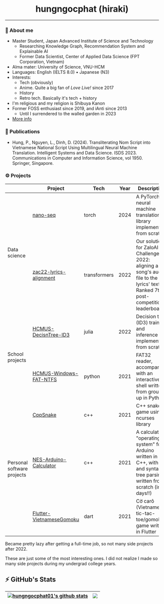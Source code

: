 <div align="center">
  <div>
    <h1> hungngocphat (hiraki) </h1> 
  </div>
</div>

<!--
<div align="center">  
    <a href="https://hungngocphat01.github.io/" target="_blank">
        <img src=https://img.shields.io/badge/Portfolio-hungngocphat01-%234ea94b?&labelColor=101010&style=for-the-badge alt=portfolio style="margin-bottom: 5px;" height="26" />
    </a>
    <a href="https://linkedin.com/in/hungngocphat-hcmus" target="_blank">
        <img src=https://img.shields.io/badge/hungngocphat-blue?style=for-the-badge&logo=linkedin&logoColor=white alt=linkedin style="margin-bottom: 5px;" height="26" />
    </a>
    <a href="https://t.me/hiraki01" target="_blank">
        <img src=https://img.shields.io/badge/@hiraki01-2CA5E0?style=for-the-badge&logo=telegram&logoColor=white style="margin-bottom: 5px;" height="26"/>
  </a>
      <a href="mailto:hungngocphat01@gmail.com" target="_blank">
        <img src=https://img.shields.io/badge/hungngocphat01-D14836?style=for-the-badge&logo=gmail&logoColor=white style="margin-bottom: 5px;" height="26" />
    </a>
</div>
-->
  
--------------------------

### 💬 About me
- Master Student, Japan Advanced Institute of Science and Technology
  - Researching Knowledge Graph, Recommendation System and Explainable AI
  - Former Data Scientist, Center of Applied Data Science (FPT Corporation, Vietnam)
- Alma mater: University of Science, VNU-HCM
- Languages: English (IELTS 8.0) • Japanese (N3)
- Interests:
  - Tech (obviously)
  - Anime. Quite a big fan of _Love Live!_ since 2017
  - History
  - Retro tech. Basically it's tech + history
- I'm religious and my religion is Shibuya Kanon
- Former FOSS enthusiast since 2019, and iAnti since 2013
   - Until I surrendered to the walled garden in 2023
- [More info](https://hungngocphat01.github.io)


### 📖 Publications
- Hung, P., Nguyen, L., Dinh, D. (2024). Transliterating Nom Script into Vietnamese National Script Using Multilingual Neural Machine Translation. Intelligent Systems and Data Science. ISDS 2023. Communications in Computer and Information Science, vol 1950. Springer, Singapore.

### ⚙️ Projects

<table><thead>
  <tr>
    <th></th>
    <th>Project</th>
    <th>Tech</th>
    <th>Year<br></th>
    <th>Description</th>
  </tr></thead>
<tbody>
  <tr>
    <td rowspan="2">Data science</td>
    <td><a href="https://github.com/hungngocphat01/nano-seq" target="_blank" rel="noopener noreferrer">nano-seq</a></td>
    <td>torch</td>
    <td>2024</td>
    <td>A PyTorch neural machine translation library implemented from scratch</td>
  </tr>
  <tr>
    <td><a href="https://github.com/hungngocphat01/zac22-lyrics-alignment" target="_blank" rel="noopener noreferrer">zac22-lyrics-alignment</a></td>
    <td>transformers</td>
    <td>2022</td>
    <td>Our solution for ZaloAI Challenge 2022: aligning a song's audio file to the lyrics' text. Ranked 7th post-competition leaderboard</td>
  </tr>
  <tr>
    <td rowspan="2">School projects</td>
    <td><a href="https://github.com/hungngocphat01/HCMUS-DecisnTree-ID3" target="_blank" rel="noopener noreferrer">HCMUS-DecisnTree-ID3</a></td>
    <td>julia</td>
    <td>2022</td>
    <td>Decision tree (ID3) training and inference implemented from scratch</td>
  </tr>
  <tr>
    <td><a href="https://github.com/hungngocphat01/HCMUS-Windows-FAT-NTFS" target="_blank" rel="noopener noreferrer">HCMUS-Windows-FAT-NTFS</a></td>
    <td>python</td>
    <td>2021</td>
    <td>FAT32 reader, accompanied with an interactive shell written from ground up in Python</td>
  </tr>
  <tr>
    <td rowspan="3">Personal software projects</td>
    <td><a href="https://github.com/hungngocphat01/CppSnake" target="_blank" rel="noopener noreferrer">CppSnake</a></td>
    <td>c++</td>
    <td>2021</td>
    <td>C++ snake game using ncurses library</td>
  </tr>
  <tr>
    <td><a href="https://github.com/hungngocphat01/NES-Arduino-Calculator" target="_blank" rel="noopener noreferrer">NES-Arduino-Calculator</a></td>
    <td>c++</td>
    <td>2021</td>
    <td>A calculator "operating system" for Arduino written in C++, with IO and syntax tree parsing written from scratch (in 4 days!!)</td>
  </tr>
  <tr>
    <td><a href="https://github.com/hungngocphat01/Flutter-VietnameseGomoku" target="_blank" rel="noopener noreferrer">Flutter-VietnameseGomoku</a></td>
    <td>dart</td>
    <td>2021</td>
    <td>Cờ carô (Vietnamese tic-tac-toe/gomoku) game written in Flutter</td>
  </tr>
</tbody></table>

Became pretty lazy after getting a full-time job, so not many side projects after 2022.

These are just some of the most interesting ones. I did not realize I made so many side projects during my undergrad college years.

## ⚡ GitHub's Stats

<div align="center">

| <a href="https://github.com/hungngocphat01"><img align="center" src="https://github-readme-stats.vercel.app/api?username=hungngocphat01&show_icons=true&include_all_commits=true&hide_border=true&theme=react&exclude_repo=hungngocphat01" alt="hungngocphat01's github stats" /></a> | <a href="https://github.com/hungngocphat01"><img align="center" src="https://github-readme-stats.vercel.app/api/top-langs/?username=hungngocphat01&layout=compact&hide_border=true&hide=html,jupyter%20notebook&langs_count=10&theme=react&exclude_repo=HCMUS-NachOS-Project,OpenCore-Thinkpad-T430s" /></a> |
| ------------- | ------------- |
  
</div>

